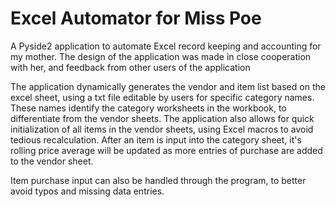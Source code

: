 # Excel Automator for Miss Poe
A Pyside2 application to automate Excel record keeping and accounting for my mother. The design of the application was made in close cooperation with her, and feedback from other users of the application

The application dynamically generates the vendor and item list based on the excel sheet, using a txt file editable by users for specific category names. These names identify the category worksheets in the workbook, to differentiate from the vendor sheets. The application also allows for quick initialization of all items in the vendor sheets, using Excel macros to avoid tedious recalculation. After an item is input into the category sheet, it's rolling price average will be updated as more entries of purchase are added to the vendor sheet.

Item purchase input can also be handled through the program, to better avoid typos and missing data entries.
